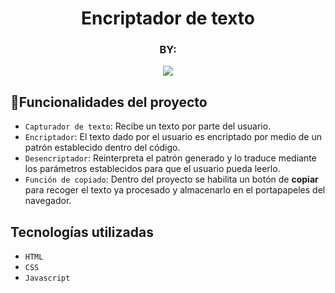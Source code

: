 <h1 align="center">Encriptador de texto</h1>
<h3 align="center">BY: </h3>
<p align="center"><img src="https://img.shields.io/badge/STATUS-EN_DESAROLLO-orange"></p>

## :hammer:Funcionalidades del proyecto

- `Capturador de texto`: Recibe un texto por parte del usuario.
- `Encriptador`: El texto dado por el usuario es encriptado por medio de un patrón establecido dentro del código.
- `Desencriptador`: Reinterpreta el patrón generado y lo traduce mediante los parámetros establecidos para que el usuario pueda leerlo.
- `Función de copiado`: Dentro del proyecto se habilita un botón de <strong>copiar</strong> para recoger el texto ya procesado y almacenarlo en el portapapeles del navegador.

## Tecnologías utilizadas
- `HTML`
- `CSS`
- `Javascript`
